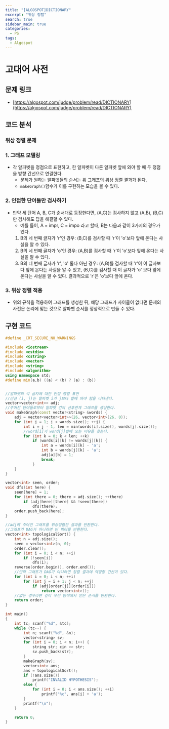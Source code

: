 ```yaml
---
title: "[ALGOSPOT]DICTIONARY"
excerpt: "위상 정렬"
search: true
sidebar_main: true
categories:
  - PS
tags:
  - Algospot
---
```


# 고대어 사전

## 문제 링크
- [https://algospot.com/judge/problem/read/DICTIONARY](https://algospot.com/judge/problem/read/DICTIONARY)

## 코드 분석
### 위상 정렬 문제
### 1. 그래프 모델링
- 각 알파벳을 정점으로 표현하고, 한 알파벳이 다른 알파벳 앞에 와야 할 때 두 정점을 방향 간선으로 연결한다.
  - 문제가 원하는 알파벳들의 순서는 위 그래프의 위상 정렬 결과가 된다.
  - ```makeGraph()```함수가 이를 구현하는 모습을 볼 수 있다.
### 2. 인접한 단어들만 검사하기
- 만약 세 단어 A, B, C가 순서대로 등장한다면, (A,C)는 검사하지 않고 (A,B), (B,C)만 검사해도 답을 해결할 수 있다.
  - 예를 들어, A = impr, C = impo 라고 할때, B는 다음과 같이 3가지의 경우가 있다.
  1. B의 네 번째 글자가 'r'인 경우: (B,C)를 검사할 때 'r'이 'o'보다 앞에 온다는 사실을 알 수 있다.
  2. B의 네 번째 글자가 'o'인 경우: (A,B)를 검사할 때 'r'이 'o'보다 앞에 온다는 사실을 알 수 있다.
  3. B의 네 번째 글자가 'r', 'o' 둘다 아닌 경우: (A,B)를 검사할 때 'r'이 이 글자보다 앞에 온다는 사실을 알 수 있고, (B,C)를 검사할 때 이 글자가 'o'
    보다 앞에 온다는 사실을 알 수 있다. 결과적으로 'r'은 'o'보다 앞에 온다.
### 3. 위상 정렬 적용
- 위의 규칙을 적용하여 그래프를 생성한 뒤, 해당 그래프가 사이클이 없다면 문제의 사전은 논리에 맞는 것으로 알파벳 순서를 정상적으로 만들 수 있다.

## 구현 코드

```cpp
#define _CRT_SECURE_NO_WARNINGS

#include <iostream>
#include <cstdio>
#include <cstring>
#include <vector>
#include <string>
#include <algorithm>
using namespace std;
#define min(a,b) ((a) < (b) ? (a) : (b))


//알파벳의 각 글자에 대한 인접 행렬 표현
//간선 (i, j)는 알파벳 i가 j보다 앞에 와야 함을 나타낸다.
vector<vector<int>> adj;
//주어진 단어들로부터 알파벳 간의 선후관계 그래프를 생성한다.
void makeGraph(const vector<string> &words) {
	adj = vector<vector<int>>(26, vector<int>(26, 0));
	for (int j = 1; j < words.size(); ++j) {
		int i = j - 1, len = min(words[i].size(), words[j].size());
		//word[i]가 word[j]앞에 오는 이유를 찾는다.
		for (int k = 0; k < len; ++k)
			if (words[i][k] != words[j][k]) {
				int a = words[i][k] - 'a';
				int b = words[j][k] - 'a';
				adj[a][b] = 1;
				break;
			}
	}
}

vector<int> seen, order;
void dfs(int here) {
	seen[here] = 1;
	for (int there = 0; there < adj.size(); ++there)
		if (adj[here][there] && !seen[there])
			dfs(there);
	order.push_back(here);
}

//adj에 주어진 그래프를 위상정렬한 결과를 반환한다.
//그래프가 DAG가 아니라면 빈 벡터를 반환한다.
vector<int> topologicalSort() {
	int n = adj.size();
	seen = vector<int>(n, 0);
	order.clear();
	for (int i = 0; i < n; ++i)
		if (!seen[i])
			dfs(i);
	reverse(order.begin(), order.end());
	//만약 그래프가 DAG가 아니라면 정렬 결과에 역방향 간선이 있다.
	for (int i = 0; i < n; ++i)
		for (int j = i + 1; j < n; ++j)
			if (adj[order[j]][order[i]])
				return vector<int>();
	//없는 경우라면 깊이 우선 탐색에서 얻은 순서를 반환한다.
	return order;
}

int main()
{
	int tc; scanf("%d", &tc);
	while (tc--) {
		int n; scanf("%d", &n);
		vector<string> sv;
		for (int i = 0; i < n; i++) {
			string str; cin >> str;
			sv.push_back(str);
		}
		makeGraph(sv);
		vector<int> ans;
		ans = topologicalSort();
		if (!ans.size())
			printf("INVALID HYPOTHESIS");
		else {
			for (int i = 0; i < ans.size(); ++i)
				printf("%c", ans[i] + 'a');
		}
		printf("\n");
	}

	return 0;
}
```
